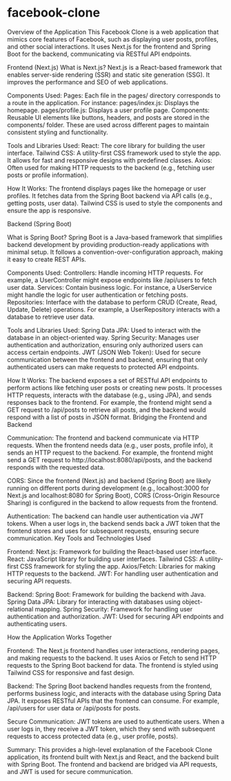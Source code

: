 # facebook-clone

Overview of the Application 
This Facebook Clone is a web application that mimics core features of Facebook, such as displaying user posts, profiles, and other social interactions. It uses Next.js for the frontend and Spring Boot for the backend, communicating via RESTful API endpoints.

Frontend (Next.js)
What is Next.js?
Next.js is a React-based framework that enables server-side rendering (SSR) and static site generation (SSG). It improves the performance and SEO of web applications.

Components Used:
Pages: Each file in the pages/ directory corresponds to a route in the application. For instance:
pages/index.js: Displays the homepage.
pages/profile.js: Displays a user profile page.
Components: Reusable UI elements like buttons, headers, and posts are stored in the components/ folder. These are used across different pages to maintain consistent styling and functionality.

Tools and Libraries Used:
React: The core library for building the user interface.
Tailwind CSS: A utility-first CSS framework used to style the app. It allows for fast and responsive designs with predefined classes.
Axios: Often used for making HTTP requests to the backend (e.g., fetching user posts or profile information).

How It Works:
The frontend displays pages like the homepage or user profiles.
It fetches data from the Spring Boot backend via API calls (e.g., getting posts, user data).
Tailwind CSS is used to style the components and ensure the app is responsive.

Backend (Spring Boot)

What is Spring Boot?
Spring Boot is a Java-based framework that simplifies backend development by providing production-ready applications with minimal setup. It follows a convention-over-configuration approach, making it easy to create REST APIs.

Components Used:
Controllers: Handle incoming HTTP requests. For example, a UserController might expose endpoints like /api/users to fetch user data.
Services: Contain business logic. For instance, a UserService might handle the logic for user authentication or fetching posts.
Repositories: Interface with the database to perform CRUD (Create, Read, Update, Delete) operations. For example, a UserRepository interacts with a database to retrieve user data.

Tools and Libraries Used:
Spring Data JPA: Used to interact with the database in an object-oriented way.
Spring Security: Manages user authentication and authorization, ensuring only authorized users can access certain endpoints.
JWT (JSON Web Token): Used for secure communication between the frontend and backend, ensuring that only authenticated users can make requests to protected API endpoints.

How It Works:
The backend exposes a set of RESTful API endpoints to perform actions like fetching user posts or creating new posts.
It processes HTTP requests, interacts with the database (e.g., using JPA), and sends responses back to the frontend.
For example, the frontend might send a GET request to /api/posts to retrieve all posts, and the backend would respond with a list of posts in JSON format.
Bridging the Frontend and Backend

Communication:
The frontend and backend communicate via HTTP requests. When the frontend needs data (e.g., user posts, profile info), it sends an HTTP request to the backend.
For example, the frontend might send a GET request to http://localhost:8080/api/posts, and the backend responds with the requested data.

CORS:
Since the frontend (Next.js) and backend (Spring Boot) are likely running on different ports during development (e.g., localhost:3000 for Next.js and localhost:8080 for Spring Boot), CORS (Cross-Origin Resource Sharing) is configured in the backend to allow requests from the frontend.

Authentication:
The backend can handle user authentication via JWT tokens. When a user logs in, the backend sends back a JWT token that the frontend stores and uses for subsequent requests, ensuring secure communication.
Key Tools and Technologies Used

Frontend:
Next.js: Framework for building the React-based user interface.
React: JavaScript library for building user interfaces.
Tailwind CSS: A utility-first CSS framework for styling the app.
Axios/Fetch: Libraries for making HTTP requests to the backend.
JWT: For handling user authentication and securing API requests.

Backend:
Spring Boot: Framework for building the backend with Java.
Spring Data JPA: Library for interacting with databases using object-relational mapping.
Spring Security: Framework for handling user authentication and authorization.
JWT: Used for securing API endpoints and authenticating users.

How the Application Works Together

Frontend:
The Next.js frontend handles user interactions, rendering pages, and making requests to the backend.
It uses Axios or Fetch to send HTTP requests to the Spring Boot backend for data.
The frontend is styled using Tailwind CSS for responsive and fast design.

Backend:
The Spring Boot backend handles requests from the frontend, performs business logic, and interacts with the database using Spring Data JPA.
It exposes RESTful APIs that the frontend can consume. For example, /api/users for user data or /api/posts for posts.

Secure Communication:
JWT tokens are used to authenticate users. When a user logs in, they receive a JWT token, which they send with subsequent requests to access protected data (e.g., user profile, posts).

Summary:
This provides a high-level explanation of the Facebook Clone application, its frontend built with Next.js and React, and the backend built with Spring Boot. The frontend and backend are bridged via API requests, and JWT is used for secure communication.

